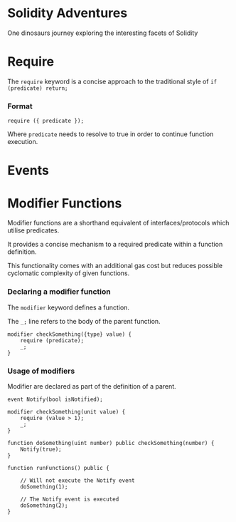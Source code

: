 # Solidity Adventures

One dinosaurs journey exploring the interesting facets of Solidity

# Require 

The `require` keyword is a concise approach to the traditional style of  `if (predicate) return;`

### Format

`require ({ predicate });`

Where `predicate` needs to resolve to true in order to continue function execution.

# Events



# Modifier Functions

Modifier functions are a shorthand equivalent of interfaces/protocols which utilise predicates.

It provides a concise mechanism to a required predicate within a function definition.

This functionality comes with an additional gas cost but reduces possible cyclomatic complexity of given functions.

### Declaring a modifier function

The `modifier` keyword defines a function.

The `_;` line refers to the body of the parent function.

```
modifier checkSomething({type} value) {
	require (predicate);
    _;
}
```

### Usage of modifiers

Modifier are declared as part of the definition of a parent.

```
event Notify(bool isNotified);

modifier checkSomething(unit value) {
	require (value > 1);
    _;
}

function doSomething(uint number) public checkSomething(number) {
	Notify(true);
}

function runFunctions() public {
	
    // Will not execute the Notify event
    doSomething(1);
    
    // The Notify event is executed	
    doSomething(2);
}

```







